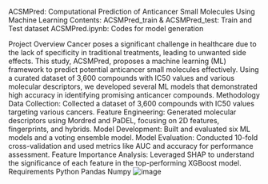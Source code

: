 ACSMPred: Computational Prediction of Anticancer Small Molecules Using Machine Learning
Contents:
ACSMPred_train & ACSMPred_test: Train and Test dataset
ACSMPred.ipynb: Codes for model generation

Project Overview
Cancer poses a significant challenge in healthcare due to the lack of specificity in traditional treatments, leading to unwanted side effects. This study, ACSMPred, proposes a machine learning (ML) framework to predict potential anticancer small molecules effectively. Using a curated dataset of 3,600 compounds with IC50 values and various molecular descriptors, we developed several ML models that demonstrated high accuracy in identifying promising anticancer compounds.
Methodology
Data Collection: Collected a dataset of 3,600 compounds with IC50 values targeting various cancers.
Feature Engineering: Generated molecular descriptors using Mordred and PaDEL, focusing on 2D features, fingerprints, and hybrids.
Model Development: Built and evaluated six ML models and a voting ensemble model.
Model Evaluation: Conducted 10-fold cross-validation and used metrics like AUC and accuracy for performance assessment.
Feature Importance Analysis: Leveraged SHAP to understand the significance of each feature in the top-performing XGBoost model.
Requirements
Python
Pandas
Numpy
![image](https://github.com/user-attachments/assets/95a0f176-34cb-4d5d-adae-8cae74f9b108)

